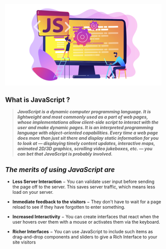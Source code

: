 
![Front](./Screenshots/front.png)

## **What is JavaScript ?**
> ***JavaScript is a dynamic computer programming language. It is lightweight and most commonly used as a part of web pages, whose implementations allow client-side script to interact with the user and make dynamic pages. It is an interpreted programming language with object-oriented capabilities.
Every time a web page does more than just sit there and display static information for you to look at — displaying timely content updates, interactive maps, animated 2D/3D graphics, scrolling video jukeboxes, etc. — you can bet that JavaScript is probably involved.***



## ***The merits of using JavaScript are***

* **Less Server Interaction** − You can validate user input before sending the page off to the server. This saves server traffic, which means less load on your server.

* **Immediate feedback to the visitors** − They don't have to wait for a page reload to see if they have forgotten to enter something.

* **Increased Interactivity** − You can create interfaces that react when the user hovers over them with a mouse or activates them via the keyboard.

* **Richer Interfaces** − You can use JavaScript to include such items as drag-and-drop components and sliders to give a Rich Interface to your site visitors
